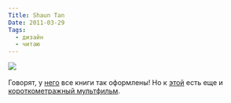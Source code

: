 ```yaml
---
Title: Shaun Tan
Date: 2011-03-29
Tags: 
  - дизайн
  - читаю
---
```


<div class="text"><img src="http://dl.dropbox.com/u/140528/site/shaun_tan.jpg" /><br /><br />
Говорят, у <a href="http://www.shauntan.net/">него</a> все книги так оформлены! Но к <a href="http://nastroeniya.livejournal.com/39996.html">этой</a> есть еще и <a href="http://www.thelostthing.com/">короткометражный мультфильм</a>.</div>